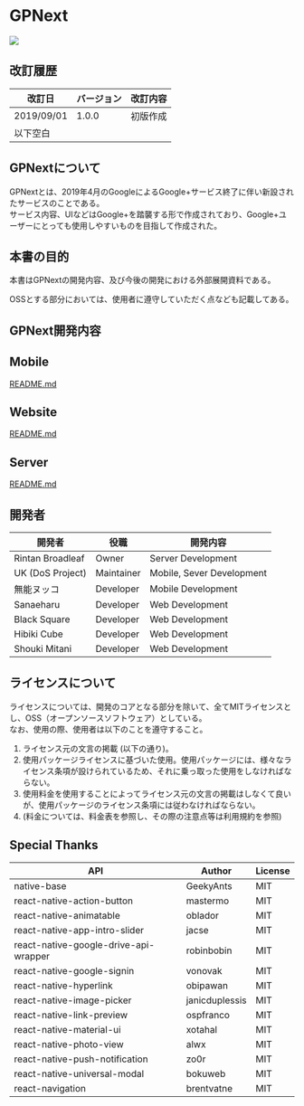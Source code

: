 # GPNext

![](https://gpnext-web.firebaseapp.com/src/img/GPNext-logo.png)

## 改訂履歴

| 改訂日 | バージョン | 改訂内容 |
| --- | --- | --- |
| 2019/09/01 | 1.0.0 | 初版作成 |
| 以下空白 |   |   |


## GPNextについて

GPNextとは、2019年4月のGoogleによるGoogle+サービス終了に伴い新設されたサービスのことである。<br>
サービス内容、UIなどはGoogle+を踏襲する形で作成されており、Google+ユーザーにとっても使用しやすいものを目指して作成された。

## 本書の目的

本書はGPNextの開発内容、及び今後の開発における外部展開資料である。

OSSとする部分においては、使用者に遵守していただく点なども記載してある。

## GPNext開発内容

## Mobile
[README.md](https://github.com/GpNext/GpNext/blob/master/src/mobile/README.md)

## Website
[README.md](https://github.com/GpNext/GpNext/blob/master/src/website/README.md)

## Server
[README.md](https://github.com/GpNext/GpNext/blob/master/src/server/README.md)

## 開発者

| **開発者** | **役職** | **開発内容** |
| --- | --- | --- |
| Rintan Broadleaf | Owner | Server Development |
| UK (DoS Project) | Maintainer | Mobile, Sever Development |
| 無能ヌッコ | Developer | Mobile Development |
| Sanaeharu | Developer | Web Development |
| Black Square | Developer | Web Development |
| Hibiki Cube | Developer | Web Development |
| Shouki Mitani | Developer | Web Development|

## ライセンスについて

ライセンスについては、開発のコアとなる部分を除いて、全てMITライセンスとし、OSS（オープンソースソフトウェア）としている。<br>
なお、使用の際、使用者は以下のことを遵守すること。

1. ライセンス元の文言の掲載 (以下の通り)。
2. 使用パッケージライセンスに基づいた使用。使用パッケージには、様々なライセンス条項が設けられているため、それに乗っ取った使用をしなければならない。
3. 使用料金を使用することによってライセンス元の文言の掲載はしなくて良いが、使用パッケージのライセンス条項には従わなければならない。<br>
4. (料金については、料金表を参照し、その際の注意点等は利用規約を参照)



## Special Thanks
API                                   | Author         | License
------------------------------------- | -------------- | -------
native-base                           | GeekyAnts      | MIT
react-native-action-button            | mastermo       | MIT
react-native-animatable               | oblador        | MIT
react-native-app-intro-slider         | jacse          | MIT
react-native-google-drive-api-wrapper | robinbobin     | MIT
react-native-google-signin            | vonovak        | MIT
react-native-hyperlink                | obipawan       | MIT
react-native-image-picker             | janicduplessis | MIT
react-native-link-preview             | ospfranco      | MIT
react-native-material-ui              | xotahal        | MIT
react-native-photo-view               | alwx           | MIT
react-native-push-notification        | zo0r           | MIT
react-native-universal-modal          | bokuweb        | MIT
react-navigation                      | brentvatne     | MIT
